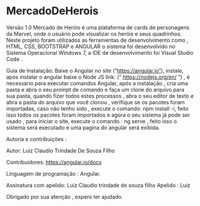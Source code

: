 # MercadoDeHerois
Versão 1.0
Mercado de Heróis é uma plataforma de cards de personagens da Marvel, onde o usuário pode visualizar os heróis e seus quadrinhos.
Neste projeto foram utilizados as ferramentas de desenvolvimento como , HTML, CSS, BOOTSTRAP  e ANGULAR o sistema foi desenvolvido no Sistema Operacional Windows 7,
a IDE de desenvolvimento foi Visual Studio Code .

Guia de Instalação:
Baixe o Angular  no site (“https://angular.io”), instale, após instalar o angular baixe o Node JS link: (“ https://nodejs.org/en/ ”) , é necessário para executar  comandos Angular, após a instalação , cria uma pasta e abra o seu prompt de comando e faça um clone do arquivo para sua pasta,  quando fizer todos estes processos , abra o seu editor de texto e abra a pasta do arquivo que você clonou , verifique se os pacotes  foram importadas, caso não tenho sido , execute o comando:
npm install -i, feito isso todos os pacotes foram importados e agora o seu sistema já pode ser usado , para iniciar o site, execute o comando : ng serve  , feito isso o sistema será executado e uma pagina do angular será exibida.

Autoria e contribuições : 

Autor: Luiz Claudio Trindade De Souza Filho

Contribuidores: https://angular.io/docs

Linguagem de programação :
Angular.

Assinatura com apelido: 
 Luiz Claudio trindade de souza filho
Apelido : Luiz

Obrigado por sua atenção , espero ter ajudado.

